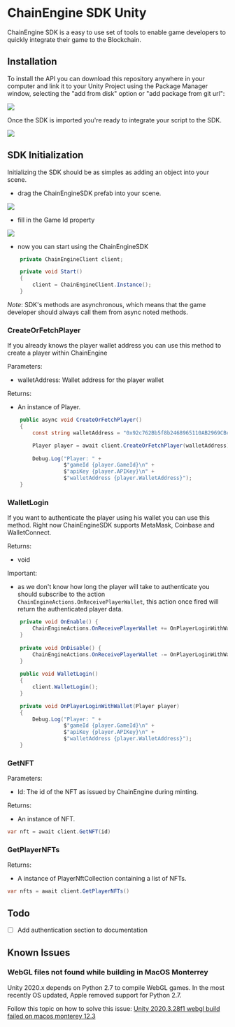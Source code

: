 # ChainEngine SDK Unity

ChainEngine SDK is a easy to use set of tools to enable game developers to quickly integrate their game to the Blockchain.

## Installation

To install the API you can download this repository anywhere in your computer and link it to your Unity Project using the Package Manager window, selecting the "add from disk" option or "add package from git url":

![](https://images2.imgbox.com/cd/a7/Z8rtraUt_o.png)

Once the SDK is imported you're ready to integrate your script to the SDK.

![](https://i.imgur.com/q5DGkaq.png)

## SDK Initialization

Initializing the SDK should be as simples as adding an object into your scene.

- drag the ChainEngineSDK prefab into your scene.

![](https://images2.imgbox.com/6f/2f/iUacfe9I_o.png)

- fill in the Game Id property

![](https://images2.imgbox.com/c6/3f/mctim0zY_o.png)

- now you can start using the ChainEngineSDK

```csharp
    private ChainEngineClient client;

    private void Start()
    {
        client = ChainEngineClient.Instance();
    }
```

*Note*: SDK's methods are asynchronous, which means that the game developer should always call them from async noted methods.

### CreateOrFetchPlayer
If you already knows the player wallet address you can use this method to create a player within ChainEngine

Parameters:
- walletAddress: Wallet address for the player wallet

Returns:
- An instance of Player.

```csharp
    public async void CreateOrFetchPlayer()
    {
        const string walletAddress = "0x92c762Bb5f8b2468965110AB2969CBc2b0D3806D";

        Player player = await client.CreateOrFetchPlayer(walletAddress);
        
        Debug.Log("Player: " +
                  $"gameId {player.GameId}\n" +
                  $"apiKey {player.APIKey}\n" +
                  $"walletAddress {player.WalletAddress}");
    }
```

### WalletLogin
If you want to authenticate the player using his wallet you can use this method. Right now ChainEngineSDK supports MetaMask, Coinbase and WalletConnect.

Returns:
- void

Important:
- as we don't know how long the player will take to authenticate you should subscribe to the action `ChainEngineActions.OnReceivePlayerWallet`, this action once fired will return the authenticated player data.

```csharp
    private void OnEnable() {
        ChainEngineActions.OnReceivePlayerWallet += OnPlayerLoginWithWallet;
    }
    
    private void OnDisable() {
        ChainEngineActions.OnReceivePlayerWallet -= OnPlayerLoginWithWallet;
    }
    
    public void WalletLogin()
    {
        client.WalletLogin();
    }

    private void OnPlayerLoginWithWallet(Player player)
    {
        Debug.Log("Player: " +
                  $"gameId {player.GameId}\n" +
                  $"apiKey {player.APIKey}\n" +
                  $"walletAddress {player.WalletAddress}");
    }
```

### GetNFT

Parameters:
- Id: The id of the NFT as issued by ChainEngine during minting.

Returns:
- An instance of NFT.

```csharp
var nft = await client.GetNFT(id)
```

### GetPlayerNFTs

Returns:
- A instance of PlayerNftCollection containing a list of NFTs.

```csharp
var nfts = await client.GetPlayerNFTs()
```

## Todo

- [ ] Add authentication section to documentation

## Known Issues

### WebGL files not found while building in MacOS Monterrey

Unity 2020.x depends on Python 2.7 to compile WebGL games. In the most recently OS updated, Apple removed support for Python 2.7.

Follow this topic on how to solve this issue: [Unity 2020.3.28f1 webgl build failed on macos monterey 12.3](https://answers.unity.com/questions/1893841/unity-2020328f1-webgl-build-failed-on-macos-monter.html)
